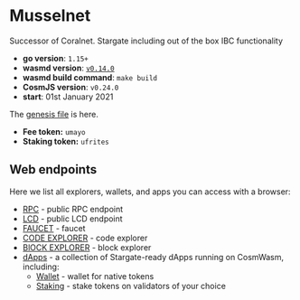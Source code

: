 # Musselnet

Successor of Coralnet. Stargate including out of the box IBC functionality

- **go version**: `1.15+`
- **wasmd version**: [`v0.14.0`](https://github.com/CosmWasm/wasmd/releases/tag/v0.14.0)
- **wasmd build command**: `make build`
- **CosmJS version**: `v0.24.0`
- **start**: 01st January 2021

The [genesis file](./config/genesis.json) is here.

- **Fee token:** `umayo`
- **Staking token:** `ufrites`

## Web endpoints

Here we list all explorers, wallets, and apps you can access with a browser:

* [RPC](https://rpc.musselnet.cosmwasm.com) - public RPC endpoint
* [LCD](https://lcd.musselnet.cosmwasm.com) - public LCD endpoint
* [FAUCET](https://faucet.musselnet.cosmwasm.com) - faucet
* [CODE EXPLORER](https://code-explorer.musselnet.cosmwasm.com) - code explorer
* [BlOCK EXPLORER](https://musselnet.cosmwasm.aneka.io/validators) - block explorer
* [dApps](https://dapps.cosmwasm.com/) - a collection of Stargate-ready dApps running on CosmWasm, including:
  * [Wallet](https://dapps.cosmwasm.com/wallet) - wallet for native tokens
  * [Staking](https://dapps.cosmwasm.com/staking) - stake tokens on validators of your choice
